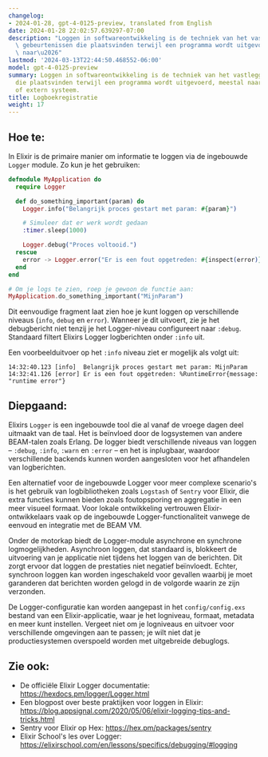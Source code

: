 ```yaml
---
changelog:
- 2024-01-28, gpt-4-0125-preview, translated from English
date: 2024-01-28 22:02:57.639297-07:00
description: "Loggen in softwareontwikkeling is de techniek van het vastleggen van\
  \ gebeurtenissen die plaatsvinden terwijl een programma wordt uitgevoerd, meestal\
  \ naar\u2026"
lastmod: '2024-03-13T22:44:50.468552-06:00'
model: gpt-4-0125-preview
summary: Loggen in softwareontwikkeling is de techniek van het vastleggen van gebeurtenissen
  die plaatsvinden terwijl een programma wordt uitgevoerd, meestal naar een bestand
  of extern systeem.
title: Logboekregistratie
weight: 17
---
```


## Hoe te:
In Elixir is de primaire manier om informatie te loggen via de ingebouwde `Logger` module. Zo kun je het gebruiken:

```elixir
defmodule MyApplication do
  require Logger

  def do_something_important(param) do
    Logger.info("Belangrijk proces gestart met param: #{param}")

    # Simuleer dat er werk wordt gedaan
    :timer.sleep(1000)

    Logger.debug("Proces voltooid.")
  rescue
    error -> Logger.error("Er is een fout opgetreden: #{inspect(error)}")
  end
end

# Om je logs te zien, roep je gewoon de functie aan:
MyApplication.do_something_important("MijnParam")
```

Dit eenvoudige fragment laat zien hoe je kunt loggen op verschillende niveaus (`info`, `debug` en `error`). Wanneer je dit uitvoert, zie je het debugbericht niet tenzij je het Logger-niveau configureert naar `:debug`. Standaard filtert Elixirs Logger logberichten onder `:info` uit.

Een voorbeelduitvoer op het `:info` niveau ziet er mogelijk als volgt uit:
```
14:32:40.123 [info]  Belangrijk proces gestart met param: MijnParam
14:32:41.126 [error] Er is een fout opgetreden: %RuntimeError{message: "runtime error"}
```

## Diepgaand:
Elixirs `Logger` is een ingebouwde tool die al vanaf de vroege dagen deel uitmaakt van de taal. Het is beïnvloed door de logsystemen van andere BEAM-talen zoals Erlang. De logger biedt verschillende niveaus van loggen – `:debug`, `:info`, `:warn` en `:error` – en het is inplugbaar, waardoor verschillende backends kunnen worden aangesloten voor het afhandelen van logberichten.

Een alternatief voor de ingebouwde Logger voor meer complexe scenario's is het gebruik van logbibliotheken zoals `Logstash` of `Sentry` voor Elixir, die extra functies kunnen bieden zoals foutopsporing en aggregatie in een meer visueel formaat. Voor lokale ontwikkeling vertrouwen Elixir-ontwikkelaars vaak op de ingebouwde Logger-functionaliteit vanwege de eenvoud en integratie met de BEAM VM.

Onder de motorkap biedt de Logger-module asynchrone en synchrone logmogelijkheden. Asynchroon loggen, dat standaard is, blokkeert de uitvoering van je applicatie niet tijdens het loggen van de berichten. Dit zorgt ervoor dat loggen de prestaties niet negatief beïnvloedt. Echter, synchroon loggen kan worden ingeschakeld voor gevallen waarbij je moet garanderen dat berichten worden gelogd in de volgorde waarin ze zijn verzonden.

De Logger-configuratie kan worden aangepast in het `config/config.exs` bestand van een Elixir-applicatie, waar je het logniveau, formaat, metadata en meer kunt instellen. Vergeet niet om je logniveaus en uitvoer voor verschillende omgevingen aan te passen; je wilt niet dat je productiesystemen overspoeld worden met uitgebreide debuglogs.

## Zie ook:
- De officiële Elixir Logger documentatie: https://hexdocs.pm/logger/Logger.html
- Een blogpost over beste praktijken voor loggen in Elixir: https://blog.appsignal.com/2020/05/06/elixir-logging-tips-and-tricks.html
- Sentry voor Elixir op Hex: https://hex.pm/packages/sentry
- Elixir School's les over Logger: https://elixirschool.com/en/lessons/specifics/debugging/#logging
